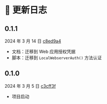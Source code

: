 # :loudspeaker: 更新日志

## 0.1.1
2024 年 3 月 14 日 [c8ed9a4](https://github.com/Jared-02/auto-backup/commit/c8ed9a436f808a287afe8588b3979ff3323dfbc3)
- 文档：迁移到 Web 应用授权凭据
- 脚本：迁移到 `LocalWebserverAuth()` 方法认证

## 0.1.0
2024 年 3 月 5 日 [c3cff3f](https://github.com/Jared-02/auto-backup/commit/c3cff3fd737e5002f417b25aa79477b0e0f45d9f)
- 项目启动